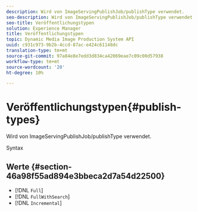 ```yaml
---
description: Wird von ImageServingPublishJob/publishType verwendet.
seo-description: Wird von ImageServingPublishJob/publishType verwendet.
seo-title: Veröffentlichungstypen
solution: Experience Manager
title: Veröffentlichungstypen
topic: Dynamic Media Image Production System API
uuid: c931c973-9b2b-4ccd-87ac-e424c61148dc
translation-type: tm+mt
source-git-commit: 97a84e8e7edd3d834ca42069eae7c09c00d57938
workflow-type: tm+mt
source-wordcount: '20'
ht-degree: 10%

---
```



# Veröffentlichungstypen{#publish-types}

Wird von ImageServingPublishJob/publishType verwendet.

Syntax

## Werte {#section-46a98f55ad894e3bbeca2d7a54d22500}

* [!DNL `Full`]
* [!DNL `FullWithSearch`]
* [!DNL `Incremental`]

